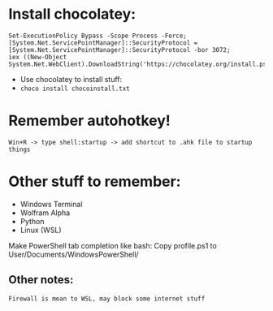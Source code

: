 # Install chocolatey:
```
Set-ExecutionPolicy Bypass -Scope Process -Force;
[System.Net.ServicePointManager]::SecurityProtocol = [System.Net.ServicePointManager]::SecurityProtocol -bor 3072;
iex ((New-Object System.Net.WebClient).DownloadString('https://chocolatey.org/install.ps1'))
```

- Use chocolatey to install stuff:
- ```choco install chocoinstall.txt```

# Remember autohotkey! 
```Win+R -> type shell:startup -> add shortcut to .ahk file to startup things```

# Other stuff to remember:

- Windows Terminal
- Wolfram Alpha
- Python
- Linux (WSL)

Make PowerShell tab completion like bash:
Copy profile.ps1 to User/Documents/WindowsPowerShell/

## Other notes:
    Firewall is mean to WSL, may block some internet stuff

